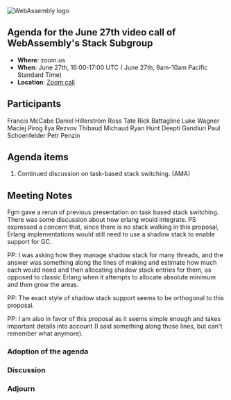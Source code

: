 ![WebAssembly logo](/images/WebAssembly.png)

## Agenda for the June 27th video call of WebAssembly's Stack Subgroup

- **Where**: zoom.us
- **When**:  June 27th, 16:00-17:00 UTC ( June 27th, 9am-10am Pacific Standard Time)
- **Location**: [Zoom call](https://zoom.us/j/91846860726?pwd=NVVNVmpvRVVFQkZTVzZ1dTFEcXgrdz09)


## Participants
Francis McCabe
Daniel Hillerström
Ross Tate
Rick Battagline
Luke Wagner
Maciej Pirog
Ilya Rezvov
Thibaud Michaud
Ryan Hunt
Deepti Gandluri
Paul Schoenfelder
Petr Penzin


## Agenda items

1. Continued discussion on task-based stack switching. (AMA)

## Meeting Notes

Fgm gave a rerun of previous presentation on task based stack switching.
There was some discussion about how erlang would integrate. PS expressed a concern that, since there is no stack walking in this proposal, Erlang implementations would still need to use a shadow stack to enable support for GC.

PP: I was asking how they manage shadow stack for many threads, and the answer was something along the lines of making and estimate how much each would need and then allocating shadow stack entries for them, as opposed to classic Erlang when it attempts to allocate absolute minimum and then grow the areas.

PP: The exact style of shadow stack support seems to be orthogonal to this proposal.

PP: I am also in favor of this proposal as it seems simple enough and takes important details into account (I said something along those lines, but can't remember what anymore).

### Adoption of the agenda

### Discussion

### Adjourn

